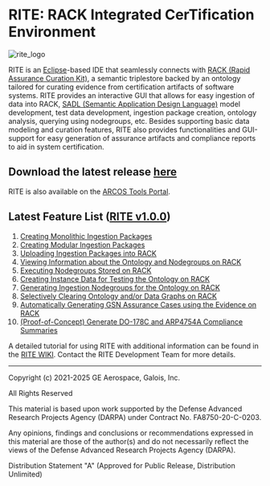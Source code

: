 
# RITE: **R**ACK **I**ntegrated Cer**T**ification **E**nvironment

![rite_logo](https://github.com/ge-high-assurance/RITE/assets/66636651/0a1dd64d-9314-4215-8f64-561ff05b1f4c)


RITE is an [Eclipse](https://www.eclipse.org/ide/)-based IDE that seamlessly connects with [RACK (Rapid Assurance Curation Kit)](https://github.com/ge-high-assurance/RACK), a semantic triplestore backed by an ontology tailored for curating evidence from certification artifacts of software systems. 
RITE provides an interactive GUI that allows for easy ingestion of data into RACK, [SADL (Semantic Application Design Language)](https://github.com/SemanticApplicationDesignLanguage/sadl) model development, test data development, ingestion package creation, ontology analysis, querying using nodegroups, etc.
Besides supporting basic data modeling and curation features, RITE also provides functionalities and GUI-support for easy generation of assurance artifacts and compliance reports to aid in system certification.   

## Download the latest release [here](https://github.com/ge-high-assurance/RITE/releases) 
RITE is also available on the [ARCOS Tools Portal](https://arcos-tools.org/).

## Latest Feature List ([RITE v1.0.0](https://github.com/ge-high-assurance/RITE/releases/tag/v1.0.0))

1. [Creating Monolithic Ingestion Packages](https://github.com/ge-high-assurance/RITE/wiki/Monolithic-Ingestion-Packages)
2. [Creating Modular Ingestion Packages](https://github.com/ge-high-assurance/RITE/wiki/Modular-Ingestion-Packages)
4. [Uploading Ingestion Packages into RACK](https://github.com/ge-high-assurance/RITE/wiki/RACK-Ingestion)
4. [Viewing Information about the Ontology and Nodegroups on RACK](https://github.com/ge-high-assurance/RITE/wiki/Ontology-and-Nodegroup-Information)
5. [Executing Nodegroups Stored on RACK](https://github.com/ge-high-assurance/RITE/wiki/Executing-Nodegroups)
6. [Creating Instance Data for Testing the Ontology on RACK](https://github.com/ge-high-assurance/RITE/wiki/Creating-Instance-Data)
7. [Generating Ingestion Nodegroups for the Ontology on RACK](https://github.com/ge-high-assurance/RITE/wiki/Generating-Ingestion-Nodegroups)
8. [Selectively Clearing Ontology and/or Data Graphs on RACK](https://github.com/ge-high-assurance/RITE/wiki/Clear-RACK)
9. [Automatically Generating GSN Assurance Cases using the Evidence on RACK](https://github.com/ge-high-assurance/RITE/wiki/GSN-Assurance-Case-Generation)
10. [(Proof-of-Concept) Generate DO-178C and ARP4754A Compliance Summaries](https://github.com/ge-high-assurance/RITE/wiki/pdfs/reporting-tutorial.pdf)

A detailed tutorial for using RITE with additional information can be found in the [RITE WIKI](https://github.com/ge-high-assurance/RITE/wiki). Contact the RITE Development Team for more details.

<hr>
Copyright (c) 2021-2025 GE Aerospace, Galois, Inc.

All Rights Reserved

This material is based upon work supported by the Defense Advanced Research Projects Agency (DARPA) under Contract No. FA8750-20-C-0203.

Any opinions, findings and conclusions or recommendations expressed in this material are those of the author(s) and do not necessarily reflect the views of the Defense Advanced Research Projects Agency (DARPA).

Distribution Statement "A" (Approved for Public Release, Distribution Unlimited)

